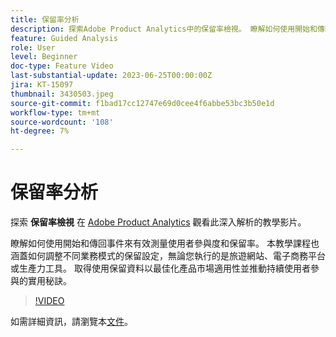```yaml
---
title: 保留率分析
description: 探索Adobe Product Analytics中的保留率檢視。 瞭解如何使用開始和傳回事件來有效測量使用者參與度和保留率。
feature: Guided Analysis
role: User
level: Beginner
doc-type: Feature Video
last-substantial-update: 2023-06-25T00:00:00Z
jira: KT-15097
thumbnail: 3430503.jpeg
source-git-commit: f1bad17cc12747e69d0cee4f6abbe53bc3b50e1d
workflow-type: tm+mt
source-wordcount: '108'
ht-degree: 7%

---
```


# 保留率分析

探索 **保留率檢視** 在 [Adobe Product Analytics](../../adobe-product-analytics/adobe-product-analytics-overview.md) 觀看此深入解析的教學影片。

瞭解如何使用開始和傳回事件來有效測量使用者參與度和保留率。 本教學課程也涵蓋如何調整不同業務模式的保留設定，無論您執行的是旅遊網站、電子商務平台或生產力工具。 取得使用保留資料以最佳化產品市場適用性並推動持續使用者參與的實用秘訣。

>[!VIDEO](https://video.tv.adobe.com/v/3430503/?learn=on)

如需詳細資訊，請瀏覽本[文件](https://experienceleague.adobe.com/zh-hant/docs/analytics-platform/using/guided-analysis/retention/retention-rates)。
